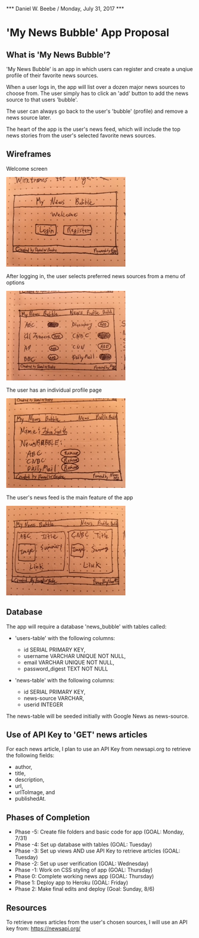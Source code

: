 *** Daniel W. Beebe / Monday, July 31, 2017 ***

# 'My News Bubble' App Proposal

## What is 'My News Bubble'?

'My News Bubble' is an app in which users can register and create a unqiue profile of their favorite news sources.

When a user logs in, the app will list over a dozen major news sources to choose from. The user simply has to click an 'add' button to add the news source to that users 'bubble'.

The user can always go back to the user's 'bubble' (profile) and remove a news source later.

The heart of the app is the user's news feed, which will include the top news stories from the user's selected favorite news sources.

## Wireframes

Welcome screen

<img src="images/welcome-screen.JPG">

After logging in, the user selects preferred news sources from a menu of options

<img src="images/news-sources.JPG">

The user has an individual profile page

<img src="images/user-profile.JPG">

The user's news feed is the main feature of the app

<img src="images/news-feed.JPG">

## Database

The app will require a database 'news_bubble' with tables called: 

* 'users-table' with the following columns:
    * id SERIAL PRIMARY KEY,
    * username VARCHAR UNIQUE NOT NULL,
    * email VARCHAR UNIQUE NOT NULL,
    * password_digest TEXT NOT NULL

* 'news-table' with the following columns: 
    * id SERIAL PRIMARY KEY,
    * news-source VARCHAR,
    * userid INTEGER

The news-table will be seeded initially with Google News as news-source.

## Use of API Key to 'GET' news articles

For each news article, I plan to use an API Key from newsapi.org to retrieve the following fields:
* author, 
* title, 
* description, 
* url, 
* urlToImage, and 
* publishedAt.

## Phases of Completion

* Phase -5: Create file folders and basic code for app (GOAL: Monday, 7/31)
* Phase -4: Set up database with tables (GOAL: Tuesday)
* Phase -3: Set up views AND use API Key to retrieve articles (GOAL: Tuesday)
* Phase -2: Set up user verification (GOAL: Wednesday)
* Phase -1: Work on CSS styling of app (GOAL: Thursday)
* Phase 0: Complete working news app (GOAL: Thursday)
* Phase 1: Deploy app to Heroku (GOAL: Friday)
* Phase 2: Make final edits and deploy (Goal: Sunday, 8/6)

## Resources

To retrieve news articles from the user's chosen sources, I will use an API key from: https://newsapi.org/


